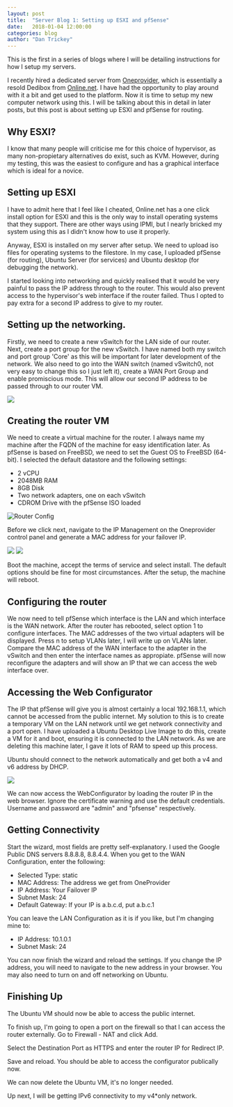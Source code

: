 ```yaml
---
layout: post
title:  "Server Blog 1: Setting up ESXI and pfSense"
date:   2018-01-04 12:00:00
categories: blog
author: "Dan Trickey"
---
```

This is the first in a series of blogs where I will be detailing instructions for how I setup my servers.

I recently hired a dedicated server from [Oneprovider](https://oneprovider.com/), which is essentially a resold Dedibox from [Online.net](https://www.online.net/en). I have had the opportunity to play around with it a bit and get used to the platform. Now it is time to setup my new computer network using this. I will be talking about this in detail in later posts, but this post is about setting up ESXI and pfSense for routing.

## Why ESXI?

I know that many people will criticise me for this choice of hypervisor, as many non-propietary alternatives do exist, such as KVM. However, during my testing, this was the easiest to configure and has a graphical interface which is ideal for a novice.

## Setting up ESXI

I have to admit here that I feel like I cheated, Online.net has a one click install option for ESXI and this is the only way to install operating systems that they support. There are other ways using IPMI, but I nearly bricked my system using this as I didn't know how to use it properly.

Anyway, ESXI is installed on my server after setup. We need to upload iso files for operating systems to the filestore. In my case, I uploaded pfSense (for routing), Ubuntu Server (for services) and Ubuntu desktop (for debugging the network).

I started looking into networking and quickly realised that it would be very painful to pass the IP address through to the router. This would also prevent access to the hypervisor's web interface if the router failed. Thus I opted to pay extra for a second IP address to give to my router.

## Setting up the networking.

Firstly, we need to create a new vSwitch for the LAN side of our router. Next, create a port group for the new vSwitch. I have named both my switch and port group 'Core' as this will be important for later development of the network. We also need to go into the WAN switch (named vSwitch0, not very easy to change this so I just left it), create a WAN Port Group and enable promiscious mode. This will allow our second IP address to be passed through to our router VM.

![](https://images2.imgbox.com/34/39/XyCCUOqN_o.png)

## Creating the router VM

We need to create a virtual machine for the router. I always name my machine after the FQDN of the machine for easy identification later. As pfSense is based on FreeBSD, we need to set the Guest OS to FreeBSD (64-bit).
I selected the default datastore and the following settings:

* 2 vCPU
* 2048MB RAM
* 8GB Disk
* Two network adapters, one on each vSwitch
* CDROM Drive with the pfSense ISO loaded

![Router Config](https://images2.imgbox.com/8d/2c/MQbmLl36_o.png)

Before we click next, navigate to the IP Management on the Oneprovider control panel and generate a MAC address for your failover IP.

![](https://images2.imgbox.com/fc/2a/V8ji7Dla_o.png)
![](https://images2.imgbox.com/a7/a9/63riIDth_o.png)

Boot the machine, accept the terms of service and select install. The default options should be fine for most circumstances. After the setup, the machine will reboot.

## Configuring the router

We now need to tell pfSense which interface is the LAN and which interface is the WAN network. After the router has rebooted, select option 1 to configure interfaces. The MAC addresses of the two virtual adapters will be displayed. Press n to setup VLANs later, I will write up on VLANs later.
Compare the MAC address of the WAN interface to the adapter in the vSwitch and then enter the interface names as appropiate. pfSense will now reconfigure the adapters and will show an IP that we can access the web interface over.

## Accessing the Web Configurator

The IP that pfSense will give you is almost certainly a local 192.168.1.1, which cannot be accessed from the public internet. My solution to this is to create a temporary VM on the LAN network until we get network connectivity and a port open.
I have uploaded a Ubuntu Desktop Live Image to do this, create a VM for it and boot, ensuring it is connected to the LAN network. As we are deleting this machine later, I gave it lots of RAM to speed up this process.

Ubuntu should connect to the network automatically and get both a v4 and v6 address by DHCP.

![](https://images2.imgbox.com/95/a3/2OpU7k3c_o.png)

We can now access the WebConfigurator by loading the router IP in the web browser. Ignore the certificate warning and use the default credentials. Username and password are "admin" and "pfsense" respectively.

## Getting Connectivity

Start the wizard, most fields are pretty self-explanatory. I used the Google Public DNS servers 8.8.8.8, 8.8.4.4.
When you get to the WAN Configuration, enter the following:
* Selected Type: static
* MAC Address: The address we get from OneProvider
* IP Address: Your Failover IP
* Subnet Mask: 24
* Default Gateway: If your IP is a.b.c.d, put a.b.c.1

You can leave the LAN Configuration as it is if you like, but I'm changing mine to:
* IP Address: 10.1.0.1
* Subnet Mask: 24

You can now finish the wizard and reload the settings. If you change the IP address, you will need to navigate to the new address in your browser. You may also need to turn on and off networking on Ubuntu.

## Finishing Up

The Ubuntu VM should now be able to access the public internet.

To finish up, I'm going to open a port on the firewall so that I can access the router externally.
Go to Firewall - NAT and click Add.

Select the Destination Port as HTTPS and enter the router IP for Redirect IP.

Save and reload. You should be able to access the configurator publically now.

We can now delete the Ubuntu VM, it's no longer needed.

Up next, I will be getting IPv6 connectivity to my v4*only network.
